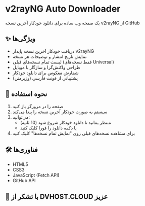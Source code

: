 # v2rayNG Auto Downloader

یک صفحه وب ساده برای دانلود خودکار آخرین نسخه v2rayNG از GitHub

## ✨ ویژگی‌ها

- دریافت خودکار آخرین نسخه پایدار v2rayNG
- نمایش تاریخ انتشار و توضیحات هر نسخه
- لیست تمام نسخه‌های قبلی (فقط نسخه‌های Universal)
- طراحی واکنش‌گرا و سازگار با موبایل
- شمارش معکوس برای دانلود خودکار
- پشتیبانی از فونت فارسی (وزیرمتن)

## 🚀 نحوه استفاده

1. صفحه را در مرورگر باز کنید
2. سیستم به صورت خودکار آخرین نسخه را پیدا می‌کند
3. می‌توانید:
   - منتظر بمانید تا دانلود خودکار شروع شود (10 ثانیه)
   - یا دکمه دانلود را فورا کلیک کنید
4. برای مشاهده نسخه‌های قبلی روی "نمایش تمام نسخه‌ها" کلیک کنید

## 🛠️ فناوری‌ها

- HTML5
- CSS3
- JavaScript (Fetch API)
- GitHub API

## 🙏 با تشکر از DVHOST.CLOUD عزیز
